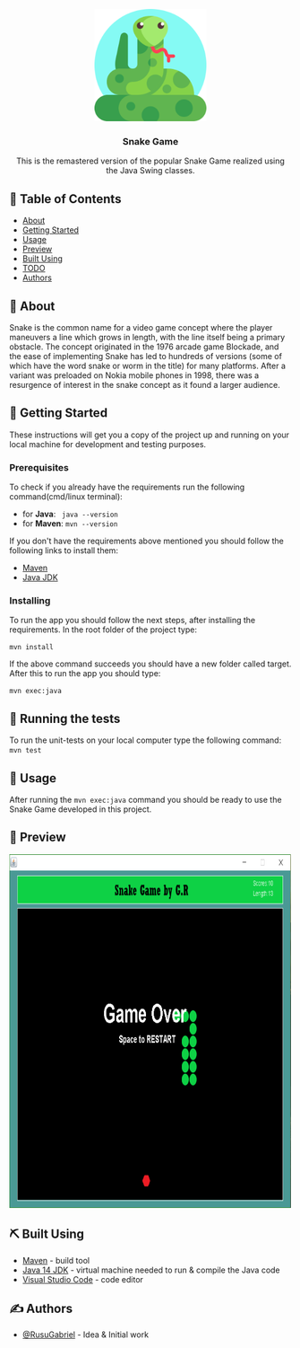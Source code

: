 <p align="center">
  <a href="" rel="noopener">
  <img width=200px height=200px src="src\main\resources\images\anaconda.png" alt="Project logo"></a>
</p>

<h3 align="center">Snake Game</h3>


<p align="center"> This is the remastered version of the popular Snake Game realized using the Java Swing classes.
    <br> 
</p>

## 📝 Table of Contents
- [About](#about)
- [Getting Started](#getting_started)
- [Usage](#usage)
- [Preview](#preview)
- [Built Using](#built_using)
- [TODO](./TODO.md)
- [Authors](#authors)

## 🧐 About <a name = "about"></a>
Snake is the common name for a video game concept where the player maneuvers a line
which grows in length, with the line itself being a primary obstacle. The concept
originated in the 1976 arcade game Blockade, and the ease of implementing Snake has led
to hundreds of versions (some of which have the word snake or worm in the title) for
many platforms. After a variant was preloaded on Nokia mobile phones in 1998, there was
a resurgence of interest in the snake concept as it found a larger audience.

## 🏁 Getting Started <a name = "getting_started"></a>
These instructions will get you a copy of the project up and running on your local machine for development and testing purposes.

### Prerequisites
To check if you already have the requirements
run the following command(cmd/linux terminal):
- for __Java__: ``` java --version```
- for __Maven__: ``` mvn --version ```

If you don't have the requirements above mentioned you should follow the following links to install them:
- [Maven](https://maven.apache.org/)
- [Java JDK](https://www.oracle.com/java/technologies/javase-jdk14-downloads.html)

### Installing
To run the app you should follow the next steps, after installing the requirements. In the root folder of the project type:

```
mvn install
```

If the above command succeeds you should have a new folder called target. After this to run the app you should type:
```
mvn exec:java
```

## 🔧 Running the tests <a name = "tests"></a>
To run the unit-tests on your local computer type the following command: ```mvn test```

## 🎈 Usage <a name="usage"></a>
After running the ```mvn exec:java``` command you should be ready to use the Snake Game developed in this project.

## 👀 Preview <a name = "preview"></a>
 <img width=900px height=630px src="src\main\resources\images\screenshot.png" alt="Project preview">

## ⛏️ Built Using <a name = "built_using"></a>
- [Maven](https://maven.apache.org/) - build tool
- [Java 14 JDK](https://www.oracle.com/java/technologies/javase-jdk14-downloads.html) - virtual machine needed to run & compile the Java code
- [Visual Studio Code](https://code.visualstudio.com/) - code editor

## ✍️ Authors <a name = "authors"></a>
- [@RusuGabriel](https://github.com/RusuGabriel) - Idea & Initial work
